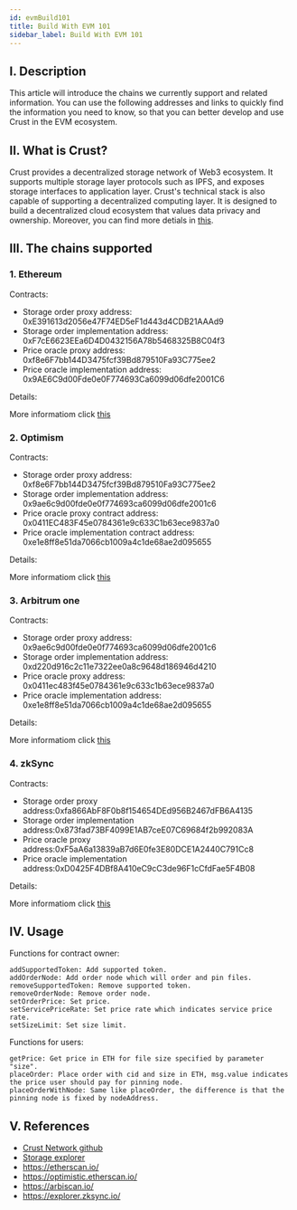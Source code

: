 ```yaml
---
id: evmBuild101
title: Build With EVM 101
sidebar_label: Build With EVM 101
---
```


## I. Description

This article will introduce the chains we currently support and related information. You can use the following addresses and links to quickly find the information you need to know, so that you can better develop and use Crust in the EVM ecosystem.

## II. What is Crust?

Crust provides a decentralized storage network of Web3 ecosystem. It supports multiple storage layer protocols such as IPFS, and exposes storage interfaces to application layer. Crust's technical stack is also capable of supporting a decentralized computing layer. It is designed to build a decentralized cloud ecosystem that values data privacy and ownership. Moreover, you can find more detials in [this](crust-overview.md).

## III. The chains supported

### 1. Ethereum

Contracts:

- Storage order proxy address: 0xE391613d2056e47F74ED5eF1d443d4CDB21AAAd9
- Storage order implementation address: 0xF7cE6623EEa6D4D0432156A78b5468325B8C04f3
- Price oracle proxy address: 0xf8e6F7bb144D3475fcf39Bd879510Fa93C775ee2
- Price oracle implementation address: 0x9AE6C9d00Fde0e0F774693Ca6099d06dfe2001C6

Details:

More informatiom click [this](evm-chain-ethereum.md)

### 2. Optimism

Contracts:

- Storage order proxy address: 0xf8e6F7bb144D3475fcf39Bd879510Fa93C775ee2
- Storage order implementation address: 0x9ae6c9d00fde0e0f774693ca6099d06dfe2001c6
- Price oracle proxy contract address: 0x0411EC483F45e0784361e9c633C1b63ece9837a0
- Price oracle implementation contract address: 0xe1e8ff8e51da7066cb1009a4c1de68ae2d095655

Details:

More informatiom click [this](evm-chain-optimism.md)

### 3. Arbitrum one

Contracts:

- Storage order proxy address: 0x9ae6c9d00fde0e0f774693ca6099d06dfe2001c6
- Storage order implementation address: 0xd220d916c2c11e7322ee0a8c9648d186946d4210
- Price oracle proxy address: 0x0411ec483f45e0784361e9c633c1b63ece9837a0
- Price oracle implementation address: 0xe1e8ff8e51da7066cb1009a4c1de68ae2d095655

Details:

More informatiom click [this](evm-chain-arbitrum.md)

### 4. zkSync

Contracts:

- Storage order proxy address:0xfa866AbF8F0b8f154654DEd956B2467dFB6A4135
- Storage order implementation address:0x873fad73BF4099E1AB7ceE07C69684f2b992083A
- Price oracle proxy address:0xF5aA6a13839aB7d6E0fe3E80DCE1A2440C791Cc8
- Price oracle implementation address:0xD0425F4DBf8A410eC9cC3de96F1cCfdFae5F4B08

Details:

More informatiom click [this](evm-chain-zksync.md)

## IV. Usage

Functions for contract owner:
```
addSupportedToken: Add supported token.
addOrderNode: Add order node which will order and pin files.
removeSupportedToken: Remove supported token.
removeOrderNode: Remove order node.
setOrderPrice: Set price.
setServicePriceRate: Set price rate which indicates service price rate.
setSizeLimit: Set size limit.
```

Functions for users:
```
getPrice: Get price in ETH for file size specified by parameter "size".
placeOrder: Place order with cid and size in ETH, msg.value indicates the price user should pay for pinning node.
placeOrderWithNode: Same like placeOrder, the difference is that the pinning node is fixed by nodeAddress.
```

## V. References

- [Crust Network github](https://github.com/crustio)
- [Storage explorer](crust-storage-explorer.md)
- https://etherscan.io/
- https://optimistic.etherscan.io/
- https://arbiscan.io/
- https://explorer.zksync.io/